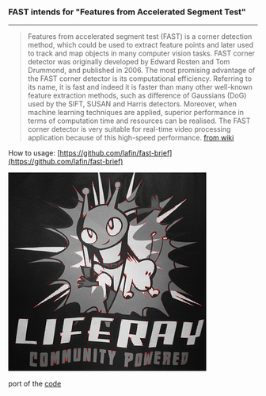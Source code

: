 ### FAST intends for "Features from Accelerated Segment Test"
___

> Features from accelerated segment test (FAST) is a corner detection method, which could be used to extract feature points and later used to track and map objects in many computer vision tasks. FAST corner detector was originally developed by Edward Rosten and Tom Drummond, and published in 2006. The most promising advantage of the FAST corner detector is its computational efficiency. Referring to its name, it is fast and indeed it is faster than many other well-known feature extraction methods, such as difference of Gaussians (DoG) used by the SIFT, SUSAN and Harris detectors. Moreover, when machine learning techniques are applied, superior performance in terms of computation time and resources can be realised. The FAST corner detector is very suitable for real-time video processing application because of this high-speed performance. [ from wiki](https://en.wikipedia.org/wiki/Features_from_accelerated_segment_test)

How to usage: [https://github.com/lafin/fast-brief](https://github.com/lafin/fast-brief)

![](image_2.png)

port of the [code](https://github.com/eduardolundgren/tracking.js/blob/master/src/features/Fast.js)